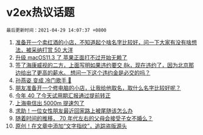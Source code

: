 # v2ex热议话题

`最后更新时间：2021-04-29 14:07:37 +0800`

1. [准备开一个卖红酒的小店，不知道起个啥名字比较好，问一下大家有没有啥想法，被采纳打赏 50 大洋](https://www.v2ex.com/t/773864)
1. [升级 macOS11.3 了 苹果正面打不过开始无赖了](https://www.v2ex.com/t/773925)
1. [签了海康威视的二方，上面写明如果违约要交 8k，现在违约了，因为北京那边给出了更高的薪水。
想问一下这个违约金是必交的吗？](https://www.v2ex.com/t/773840)
1. [孙燕姿 变成 冷门歌手 🤔️](https://www.v2ex.com/t/773843)
1. [朋友准备开一个修电脑的小店，让我给他取名，取什么名字比较好呢？](https://www.v2ex.com/t/773998)
1. [今年 40 了今天试用期汇报通过提前转正](https://www.v2ex.com/t/773901)
1. [上海电信出 5000m 提速包了](https://www.v2ex.com/t/773909)
1. [求助！一位女性朋友最近回家路上被尾随该怎么办](https://www.v2ex.com/t/774021)
1. [随着时间的推移， 70 年代左右的父母会接受子女不婚么？](https://www.v2ex.com/t/773847)
1. [原创！在文章中添加“文字指纹”，追踪盗版源头](https://www.v2ex.com/t/774059)

